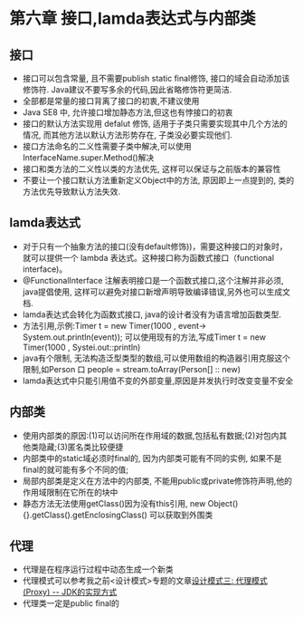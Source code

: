 # 第六章 接口,lamda表达式与内部类

## 接口

* 接口可以包含常量, 且不需要publish static final修饰, 接口的域会自动添加该修饰符. Java建议不要写多余的代码,因此省略修饰符更简洁.
* 全部都是常量的接口背离了接口的初衷,不建议使用
* Java SE8 中, 允许接口增加静态方法,但这也有悖接口的初衷
* 接口的默认方法实现用 defalut 修饰, 适用于子类只需要实现其中几个方法的情况, 而其他方法以默认方法形势存在, 子类没必要实现他们.
* 接口方法命名的二义性需要子类中解决,可以使用InterfaceName.super.Method()解决
* 接口和类方法的二义性以类的方法优先, 这样可以保证与之前版本的兼容性
* 不要让一个接口默认方法重新定义Object中的方法, 原因即上一点提到的, 类的方法优先导致默认方法失效.

## lamda表达式

* 对于只有一个抽象方法的接口(没有default修饰))，需要这种接口的对象时，就可以提供一个 lambda 表达式。这种接口称为函数式接口（functional interface)。
* @FunctionalInterface 注解表明接口是一个函数式接口,这个注解并非必须, java提倡使用, 这样可以避免对接口新增声明导致编译错误,另外也可以生成文档.
* lamda表达式会转化为函数式接口, java的设计者没有为语言增加函数类型.
* 方法引用,示例:Timer t = new Timer(1000 , event-> System.out.println(event)); 可以使用现有的方法,写成Timer t = new Timer(1000 , Systei.out::println)
* java有个限制, 无法构造泛型类型的数组,可以使用数组的构造器引用克服这个限制,如Person 口 people = stream.toArray(Person[] :: new)
* lamda表达式中只能引用值不变的外部变量,原因是并发执行时改变变量不安全


## 内部类

* 使用内部类的原因:(1)可以访问所在作用域的数据,包括私有数据;(2)对包内其他类隐藏;(3)匿名类比较便捷
* 内部类中的static域必须时final的, 因为内部类可能有不同的实例, 如果不是final的就可能有多个不同的值;
* 局部内部类是定义在方法中的内部类, 不能用public或private修饰符声明,他的作用域限制在它所在的块中
* 静态方法无法使用getClass()因为没有this引用, new Object(){}.getClass().getEnclosingClass() 可以获取到外围类

## 代理

* 代理是在程序运行过程中动态生成一个新类
* 代理模式可以参考我之前<设计模式>专题的文章[设计模式三: 代理模式(Proxy) -- JDK的实现方式](https://www.cnblogs.com/walkinhalo/p/9567496.html)
* 代理类一定是public final的